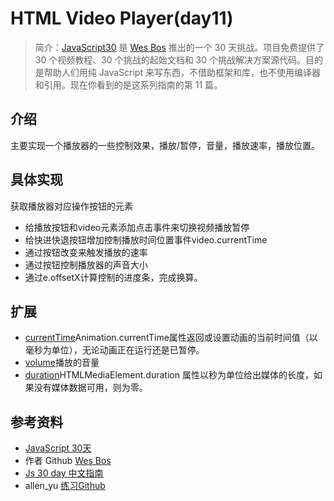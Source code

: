 # HTML Video Player(day11)
> 简介：[JavaScript30](https://javascript30.com) 是 [Wes Bos](https://github.com/wesbos) 推出的一个 30 天挑战。项目免费提供了 30 个视频教程、30 个挑战的起始文档和 30 个挑战解决方案源代码。目的是帮助人们用纯 JavaScript 来写东西，不借助框架和库，也不使用编译器和引用。现在你看到的是这系列指南的第 11 篇。

## 介绍
主要实现一个播放器的一些控制效果，播放/暂停，音量，播放速率，播放位置。

## 具体实现
获取播放器对应操作按钮的元素

* 给播放按钮和video元素添加点击事件来切换视频播放暂停
* 给快进快退按钮增加控制播放时间位置事件video.currentTime
* 通过按钮改变来触发播放的速率
* 通过按钮控制播放器的声音大小
* 通过e.offsetX计算控制的进度条，完成换算。

## 扩展
* [currentTime](https://developer.mozilla.org/zh-CN/docs/Web/API/Animation/currentTime)Animation.currentTime属性返回或设置动画的当前时间值（以毫秒为单位），无论动画正在运行还是已暂停。
* [volume](https://developer.mozilla.org/zh-CN/docs/Web/API/HTMLMediaElement/volume)播放的音量
* [duration](https://developer.mozilla.org/zh-CN/docs/Web/API/HTMLMediaElement/duration)HTMLMediaElement.duration 属性以秒为单位给出媒体的长度，如果没有媒体数据可用，则为零。

## 参考资料
* [JavaScript 30天](https://javascript30.com/)
* 作者 Github [Wes Bos](https://github.com/wesbos)
* [Js 30 day 中文指南](https://github.com/soyaine/JavaScript30)
* allen_yu [练习Github](https://github.com/shunnien/JavaScript30day)